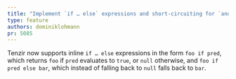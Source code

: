 ```yaml
---
title: "Implement `if … else` expressions and short-circuiting for `and` / `or`"
type: feature
authors: dominiklohmann
pr: 5085
---
```


Tenzir now supports inline `if … else` expressions in the form `foo if pred`,
which returns `foo` if `pred` evaluates to `true`, or `null` otherwise, and `foo
if pred else bar`, which instead of falling back to `null` falls back to `bar`.
